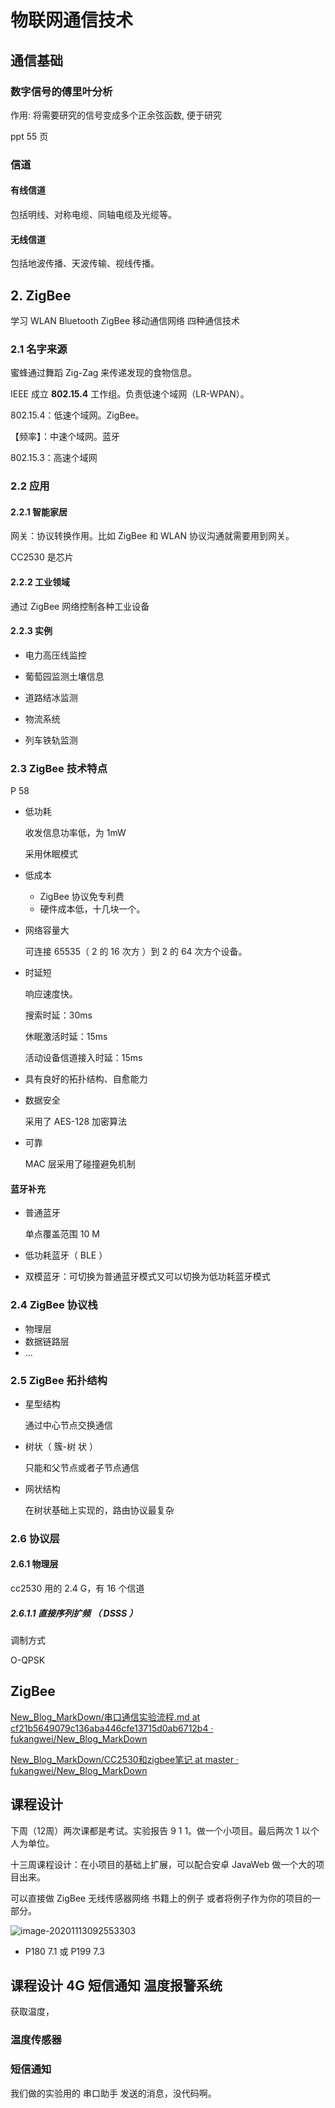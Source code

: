 # 物联网通信技术

## 通信基础

### 数字信号的傅里叶分析

作用: 将需要研究的信号变成多个正余弦函数, 便于研究

ppt 55 页

### 信道

#### 有线信道

包括明线、对称电缆、同轴电缆及光缆等。

#### 无线信道

包括地波传播、天波传输、视线传播。

## 2. ZigBee

学习 WLAN Bluetooth ZigBee 移动通信网络 四种通信技术

### 2.1 名字来源

蜜蜂通过舞蹈 Zig-Zag 来传递发现的食物信息。

IEEE 成立 **802.15.4** 工作组。负责低速个域网（LR-WPAN）。

802.15.4：低速个域网。ZigBee。

【频率】：中速个域网。蓝牙

802.15.3：高速个域网

### 2.2 应用

#### 2.2.1 智能家居

网关：协议转换作用。比如 ZigBee 和 WLAN 协议沟通就需要用到网关。

CC2530 是芯片

#### 2.2.2 工业领域

通过 ZigBee 网络控制各种工业设备

#### 2.2.3 实例

- 电力高压线监控

- 葡萄园监测土壤信息

- 道路结冰监测
- 物流系统
- 列车铁轨监测

### 2.3 ZigBee 技术特点

P 58

- 低功耗

  收发信息功率低，为 1mW

  采用休眠模式

- 低成本

  - ZigBee 协议免专利费
  - 硬件成本低，十几块一个。

- 网络容量大

  可连接 65535（ 2 的 16 次方 ）到 2 的 64 次方个设备。

- 时延短

  响应速度快。

  搜索时延：30ms

  休眠激活时延：15ms

  活动设备信道接入时延：15ms

- 具有良好的拓扑结构、自愈能力

- 数据安全

  采用了 AES-128 加密算法

- 可靠

  MAC 层采用了碰撞避免机制



#### 蓝牙补充

- 普通蓝牙

  单点覆盖范围 10 M

- 低功耗蓝牙（ BLE ）

- 双模蓝牙：可切换为普通蓝牙模式又可以切换为低功耗蓝牙模式

### 2.4  ZigBee 协议栈

- 物理层
- 数据链路层
- ...

### 2.5 ZigBee 拓扑结构

- 星型结构

  通过中心节点交换通信

- 树状（ 簇-树 状 ）

  只能和父节点或者子节点通信

- 网状结构

  在树状基础上实现的，路由协议最复杂

### 2.6 协议层

#### 2.6.1 物理层

cc2530 用的 2.4 G，有 16 个信道

##### 2.6.1.1 直接序列扩频 （ DSSS ）

调制方式

O-QPSK

## ZigBee

[New_Blog_MarkDown/串口通信实验流程.md at cf21b5649079c136aba446cfe13715d0ab6712b4 · fukangwei/New_Blog_MarkDown](https://github.com/fukangwei/New_Blog_MarkDown/blob/cf21b5649079c136aba446cfe13715d0ab6712b4/CC2530%E5%92%8Czigbee%E7%AC%94%E8%AE%B0/%E4%B8%B2%E5%8F%A3%E9%80%9A%E4%BF%A1%E5%AE%9E%E9%AA%8C%E6%B5%81%E7%A8%8B.md)

[New_Blog_MarkDown/CC2530和zigbee笔记 at master · fukangwei/New_Blog_MarkDown](https://github.com/fukangwei/New_Blog_MarkDown/tree/master/CC2530%E5%92%8Czigbee%E7%AC%94%E8%AE%B0)

## 课程设计

下周（12周）两次课都是考试。实验报告 9 1 1。做一个小项目。最后两次 1 以个人为单位。

十三周课程设计：在小项目的基础上扩展，可以配合安卓 JavaWeb 做一个大的项目出来。

可以直接做 ZigBee 无线传感器网络 书籍上的例子 或者将例子作为你的项目的一部分。



![image-20201113092553303](img/%E7%89%A9%E8%81%94%E7%BD%91%E9%80%9A%E4%BF%A1%E6%8A%80%E6%9C%AF/image-20201113092553303.png)

- P180 7.1 或 P199 7.3

  

## 课程设计 4G 短信通知 温度报警系统

获取温度，

### 温度传感器

### 短信通知

我们做的实验用的 串口助手 发送的消息，没代码啊。